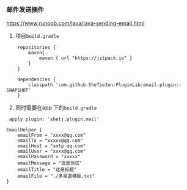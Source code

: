 ### 邮件发送插件

https://www.runoob.com/java/java-sending-email.html


1. 项目`build.gradle`
```
    repositories {
        maven{
            maven { url "https://jitpack.io" }
        }
    }

    dependencies {
        classpath 'com.github.SheTieJun.PluginLib:email-plugin:-SNAPSHOT'
    }
```

2. 同时需要在app 下的`build.gradle`
```
 apply plugin: 'shetj.plugin.mail'
 ```
 ```
 EmailHelper {
     emailFrom = "xxxx@qq.com"
     emailTo = "xxxxx@qq.com"
     emailHost = "smtp.qq.com"
     emailUser = "xxxx@qq.com"
     emailPassword = "xxxxx"
     emailMessage = "这是测试"
     emailTitle = "这是标题"
     emailFile = "./多渠道模板.txt"
 }
```
